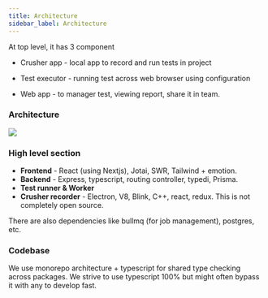 ```yaml
---
title: Architecture
sidebar_label: Architecture
---
```


At top level, it has 3 component

- <span className="highlight_green">Crusher app</span> - local app to record and run tests in project

- <span className="highlight_green">Test executor</span> - running test across web browser using configuration

- <span className="highlight_green">Web app</span> - to manager test, viewing report, share it in team.

### Architecture

<a href="/img/architecture/high-level-architecture.svg" target="_blank">
  <img src="/img/architecture/high-level-architecture.svg" style={{ borderRadius: 4 }} />
</a>

### High level section

- **Frontend** - React (using Nextjs), Jotai, SWR, Tailwind + emotion.
- **Backend** - Express, typescript, routing controller, typedi, Prisma.
- **Test runner & Worker**
- **Crusher recorder** - Electron, V8, Blink, C++, react, redux. This is not completely open source.

There are also dependencies like bullmq (for job management), postgres, etc.

### Codebase

We use monorepo architecture + typescript for shared type checking across packages. We strive to use typescript 100% but might often bypass it with any to develop fast.
